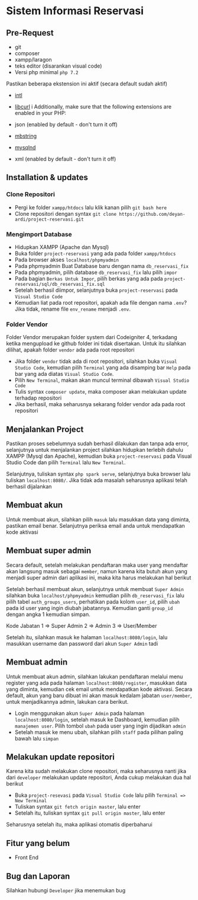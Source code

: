 # Sistem Informasi Reservasi

## Pre-Request
- git
- composer
- xampp/laragon
- teks editor (disarankan visual code)
- Versi php minimal `php 7.2`

Pastikan beberapa ekstension ini aktif (secara default sudah aktif)
- [intl](http://php.net/manual/en/intl.requirements.php)
- [libcurl](http://php.net/manual/en/curl.requirements.php) i
Additionally, make sure that the following extensions are enabled in your PHP:

- json (enabled by default - don't turn it off)
- [mbstring](http://php.net/manual/en/mbstring.installation.php)
- [mysqlnd](http://php.net/manual/en/mysqlnd.install.php)
- xml (enabled by default - don't turn it off)

## Installation & updates

### Clone Repositori
- Pergi ke folder `xampp/htdocs` lalu klik kanan pilih `git bash here`
- Clone repositori dengan syntax `git clone https://github.com/deyan-ardi/project-reservasi.git`

### Mengimport Database
- Hidupkan XAMPP (Apache dan Mysql)
- Buka folder `project-reservasi` yang ada pada folder `xampp/htdocs`
- Pada browser akses `localhost/phpmyadmin`
- Pada phpmyadmin Buat Database baru dengan nama `db_reservasi_fix`
- Pada phpmyadmin, pilih database `db_reservasi_fix` lalu pilih `impor`
- Pada bagian `Berkas Untuk Impor`, pilih berkas yang ada pada `project-reservasi/sql/db_reservasi_fix.sql`
- Setelah berhasil diimpor, selanjutnya buka `project-reservasi` pada `Visual Studio Code`
- Kemudian liat pada root repositori, apakah ada file dengan nama `.env`? Jika tidak, rename file `env_rename` menjadi `.env`. 

### Folder Vendor
Folder Vendor merupakan folder system dari Codeigniter 4, terkadang ketika mengupload ke github folder ini tidak disertakan. Untuk itu silahkan dilihat, apakah folder `vendor` ada pada root repositori
- Jika folder `vendor` tidak ada di root repositori, silahkan buka `Visual Studio Code`, kemudian pilih `Terminal` yang ada disamping bar `Help` pada bar yang ada diatas `Visual Studio Code`.
- Pilih `New Terminal`, makan akan muncul terminal dibawah `Visual Studio Code`
- Tulis syntax `composer update`, maka composer akan melakukan update terhadap repositori
- Jika berhasil, maka seharusnya sekarang folder vendor ada pada root repositori

## Menjalankan Project
Pastikan proses sebelumnya sudah berhasil dilakukan dan tanpa ada error, selanjutnya untuk menjalankan project silahkan hidupkan terlebih dahulu XAMPP (Mysql dan Apache), kemudian buka `project-reservasi` pada Visual Studio Code dan pilih `Terminal` lalu `New Terminal`.

Selanjutnya, tuliskan syntax `php spark serve`, selanjutnya buka browser lalu tuliskan `localhost:8080/`. Jika tidak ada masalah seharusnya aplikasi telah berhasil dijalankan

## Membuat akun
Untuk membuat akun, silahkan pilih `masuk` lalu masukkan data yang diminta, pastikan email benar. Selanjutnya periksa email anda untuk mendapatkan kode aktivasi

## Membuat super admin
Secara default, setelah melakukan pendaftaran maka user yang mendaftar akan langsung masuk sebagai `member`, namun karena kita butuh akun yang menjadi super admin dari aplikasi ini, maka kita harus melakukan hal berikut

Setelah berhasil membuat akun, selanjutnya untuk membuat `Super Admin` silahkan buka `localhost/phpmyadmin` kemudian pilih `db_reservasi_fix` lalu pilih tabel `auth_groups_users`, perhatikan pada kolom `user_id`, pilih `ubah` pada id user yang ingin diubah jabatannya. Kemudian ganti `group_id` dengan angka 1 kemudian simpan.

Kode Jabatan
1 => Super Admin
2 => Admin
3 => User/Member

Setelah itu, silahkan masuk ke halaman `localhost:8080/login`, lalu masukkan username dan password dari akun `Super Admin` tadi

## Membuat admin
Untuk membuat akun admin, silahkan lakukan pendaftaran melalui menu register yang ada pada halaman `localhost:8080/register`, masukkan data yang diminta, kemudian cek email untuk mendapatkan kode aktivasi. Secara default, akun yang baru dibuat ini akan masuk kedalam jabatan `user/member`, untuk menjadikannya admin, lakukan cara berikut.

- Login menggunakan akun `Super Admin` pada halaman `localhost:8080/login`, setelah masuk ke Dashboard, kemudian pilih `manajemen user`. Pilih tombol `ubah` pada user yang ingin dijadikan `admin`
- Setelah masuk ke menu ubah, silahkan pilih `staff` pada pilihan paling bawah lalu `simpan`

## Melakukan update repositori
Karena kita sudah melakukan clone repositori, maka seharusnya nanti jika dari `developer` melakukan update repositori, Anda cukup melakukan dua hal berikut
- Buka `project-resevasi` pada `Visual Studio Code` lalu pilih  `Terminal => New Terminal`
- Tuliskan syntax `git fetch origin master`, lalu enter
- Setelah itu, tuliskan syntax `git pull origin master`, lalu enter

Seharusnya setelah itu, maka aplikasi otomatis diperbaharui

## Fitur yang belum
- Front End

## Bug dan Laporan
Silahkan hubungi `Developer` jika menemukan bug



